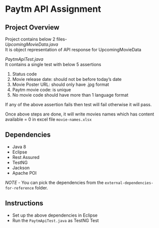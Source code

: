 # Paytm API Assignment

## Project Overview
Project contains below 2 files-<br> 
*UpcomingMovieData.java*<br>
It is object representation of API response for UpcomingMovieData

*PaytmApiTest.java*<br>
It contains a single test with below 5 assertions
1. Status code
2. Movie release date: should not be before today’s date
3. Movie Poster URL: should only have .jpg format
4. Paytm movie code: is unique
5. No movie code should have more than 1 language format

If any of the above assertion fails then test will fail otherwise it will pass.<br>

Once above steps are done, it will write movies names which has content available = 0 in excel file `movie-names.xlsx`

## Dependencies
- Java 8
- Eclipse
- Rest Assured
- TestNG
- Jackson
- Apache POI

*NOTE* - You can pick the dependencies from the `external-dependencies-for-reference` folder.

## Instructions
- Set up the above dependencies in Eclipse
- Run the `PaytmApiTest.java` as TestNG Test